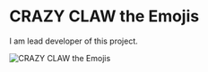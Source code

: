 # CRAZY CLAW the Emojis

I am lead developer of this project.

![CRAZY CLAW the Emojis](/projects/crazy_claw_emojis/crazy_claw_emojis_triple.png)
